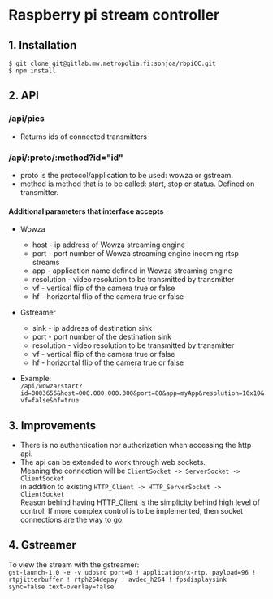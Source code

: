 # Raspberry pi stream controller
## 1. Installation
`$ git clone git@gitlab.mw.metropolia.fi:sohjoa/rbpiCC.git`  
`$ npm install`
## 2. API

### /api/pies
 - Returns ids of connected transmitters
 
### /api/:proto/:method?id="id"
 - proto is the protocol/application to be used: wowza or gstream.
 - method is method that is to be called: start, stop or status. Defined on transmitter.
 
#### Additional parameters that interface accepts
 - Wowza
    * host - ip address of Wowza streaming engine
    * port - port number of Wowza streaming engine incoming rtsp streams
    * app - application name defined in Wowza streaming engine
    * resolution - video resolution to be transmitted by transmitter
    * vf - vertical flip of the camera true or false
    * hf - horizontal flip of the camera true or false
 - Gstreamer
    * sink - ip address of destination sink
    * port - port number of the destination sink
    * resolution - video resolution to be transmitted by transmitter
    * vf - vertical flip of the camera true or false
    * hf - horizontal flip of the camera true or false
    
  - Example:  
  `/api/wowza/start?id=0003656&host=000.000.000.000&port=80&app=myApp&resolution=10x10&vf=false&hf=true`
  
## 3. Improvements
 - There is no authentication nor authorization when accessing the http api.
 - The api can be extended to work through web sockets.  
 Meaning the connection will be `ClientSocket -> ServerSocket -> ClientSocket`  
 in addition to existing `HTTP_Client -> HTTP_ServerSocket -> ClientSocket`  
  Reason behind having HTTP_Client is the simplicity behind high level of control. 
  If more complex control is to be implemented, then socket connections are the way to go.
  
## 4. Gstreamer    
  
   To view the stream with the gstreamer:  
   `gst-launch-1.0 -e -v udpsrc port=0 ! application/x-rtp, payload=96 ! rtpjitterbuffer ! rtph264depay ! avdec_h264 ! fpsdisplaysink sync=false text-overlay=false`